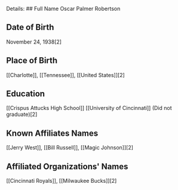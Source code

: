 Details: ## Full Name
Oscar Palmer Robertson

## Date of Birth
November 24, 1938[2]

## Place of Birth
[[Charlotte]], [[Tennessee]], [[United States]][2]

## Education
[[Crispus Attucks High School]]
[[University of Cincinnati]] (Did not graduate)[2]

## Known Affiliates Names
[[Jerry West]], [[Bill Russell]], [[Magic Johnson]][2]

## Affiliated Organizations' Names
[[Cincinnati Royals]], [[Milwaukee Bucks]][2]


